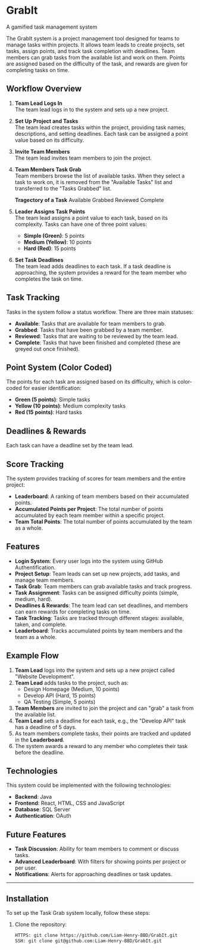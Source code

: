 # GrabIt
A gamified task management system


The GrabIt system is a project management tool designed for teams to manage tasks within projects. It allows team leads to create projects, set tasks, assign points, and track task completion with deadlines. Team members can grab tasks from the available list and work on them. Points are assigned based on the difficulty of the task, and rewards are given for completing tasks on time.

## Workflow Overview

1. **Team Lead Logs In**  
   The team lead logs in to the system and sets up a new project.
   
2. **Set Up Project and Tasks**  
   The team lead creates tasks within the project, providing task names, descriptions, and setting deadlines. Each task can be assigned a point value based on its difficulty.

3. **Invite Team Members**  
   The team lead invites team members to join the project.

4. **Team Members Task Grab**  
   Team members browse the list of available tasks. When they select a task to work on, it is removed from the "Available Tasks" list and transferred to the "Tasks Grabbed" list.

   **Tragectory of a Task**
   Available
   Grabbed
   Reviewed
   Complete

5. **Leader Assigns Task Points**  
   The team lead assigns a point value to each task, based on its complexity. Tasks can have one of three point values:
   
   - **Simple (Green)**: 5 points
   - **Medium (Yellow)**: 10 points
   - **Hard (Red)**: 15 points

6. **Set Task Deadlines**  
   The team lead adds deadlines to each task. If a task deadline is approaching, the system provides a reward for the team member who completes the task on time.

## Task Tracking

Tasks in the system follow a status workflow. There are three main statuses:

- **Available**: Tasks that are available for team members to grab.
- **Grabbed**: Tasks that have been grabbed by a team member.
- **Reviewed**: Tasks that are waiting to be reviewed by the team lead.
- **Complete**: Tasks that have been finished and completed (these are greyed out once finished).

## Point System (Color Coded)

The points for each task are assigned based on its difficulty, which is color-coded for easier identification:

- **Green (5 points)**: Simple tasks
- **Yellow (10 points)**: Medium complexity tasks
- **Red (15 points)**: Hard tasks

## Deadlines & Rewards

Each task can have a deadline set by the team lead.

## Score Tracking

The system provides tracking of scores for team members and the entire project:

- **Leaderboard**: A ranking of team members based on their accumulated points.
- **Accumulated Points per Project**: The total number of points accumulated by each team member within a specific project.
- **Team Total Points**: The total number of points accumulated by the team as a whole.

## Features

- **Login System**: Every user logs into the system using GitHub Authentification.
- **Project Setup**: Team leads can set up new projects, add tasks, and manage team members.
- **Task Grab**: Team members can grab available tasks and track progress.
- **Task Assignment**: Tasks can be assigned difficulty points (simple, medium, hard).
- **Deadlines & Rewards**: The team lead can set deadlines, and members can earn rewards for completing tasks on time.
- **Task Tracking**: Tasks are tracked through different stages: available, taken, and complete.
- **Leaderboard**: Tracks accumulated points by team members and the team as a whole.

## Example Flow

1. **Team Lead** logs into the system and sets up a new project called "Website Development".
2. **Team Lead** adds tasks to the project, such as:
   - Design Homepage (Medium, 10 points)
   - Develop API (Hard, 15 points)
   - QA Testing (Simple, 5 points)
3. **Team Members** are invited to join the project and can "grab" a task from the available list.
4. **Team Lead** sets a deadline for each task, e.g., the "Develop API" task has a deadline of 5 days.
5. As team members complete tasks, their points are tracked and updated in the **Leaderboard**.
6. The system awards a reward to any member who completes their task before the deadline.

## Technologies

This system could be implemented with the following technologies:

- **Backend**: Java
- **Frontend**: React, HTML, CSS and JavaScript
- **Database**: SQL Server
- **Authentication**: OAuth

## Future Features

- **Task Discussion**: Ability for team members to comment or discuss tasks.
- **Advanced Leaderboard**: With filters for showing points per project or per user.
- **Notifications**: Alerts for approaching deadlines or task updates.

---

## Installation

To set up the Task Grab system locally, follow these steps:

1. Clone the repository:

   ```bash
   HTTPS: git clone https://github.com/Liam-Henry-BBD/GrabIt.git
   SSH: git clone git@github.com:Liam-Henry-BBD/GrabIt.git

   